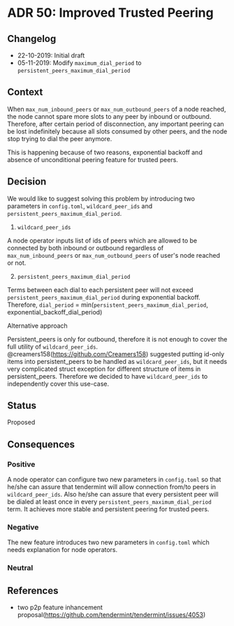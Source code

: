 # ADR 50: Improved Trusted Peering

## Changelog
* 22-10-2019: Initial draft
* 05-11-2019: Modify `maximum_dial_period` to `persistent_peers_maximum_dial_period`

## Context

When `max_num_inbound_peers` or `max_num_outbound_peers` of a node reached, the node cannot spare more slots to any peer 
by inbound or outbound. Therefore, after certain period of disconnection, any important peering can be lost indefinitely 
because all slots consumed by other peers, and the node stop trying to dial the peer anymore.

This is happening because of two reasons, exponential backoff and absence of unconditional peering feature for trusted peers.


## Decision

We would like to suggest solving this problem by introducing two parameters in `config.toml`, `wildcard_peer_ids` and 
`persistent_peers_maximum_dial_period`. 

1) `wildcard_peer_ids`

A node operator inputs list of ids of peers which are allowed to be connected by both inbound or outbound regardless of 
`max_num_inbound_peers` or `max_num_outbound_peers` of user's node reached or not.

2) `persistent_peers_maximum_dial_period`

Terms between each dial to each persistent peer will not exceed `persistent_peers_maximum_dial_period` during exponential backoff. 
Therefore, `dial_period` = min(`persistent_peers_maximum_dial_period`, exponential_backoff_dial_period)

Alternative approach

Persistent_peers is only for outbound, therefore it is not enough to cover the full utility of `wildcard_peer_ids`. 
@creamers158(https://github.com/Creamers158) suggested putting id-only items into persistent_peers to be handled as 
`wildcard_peer_ids`, but it needs very complicated struct exception for different structure of items in persistent_peers.
Therefore we decided to have `wildcard_peer_ids` to independently cover this use-case.

## Status

Proposed

## Consequences

### Positive

A node operator can configure two new parameters in `config.toml` so that he/she can assure that tendermint will allow connection
from/to peers in `wildcard_peer_ids`. Also he/she can assure that every persistent peer will be dialed at least once in every 
`persistent_peers_maximum_dial_period` term. It achieves more stable and persistent peering for trusted peers.

### Negative

The new feature introduces two new parameters in `config.toml` which needs explanation for node operators.

### Neutral

## References



* two p2p feature inhancement proposal(https://github.com/tendermint/tendermint/issues/4053)
